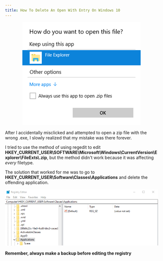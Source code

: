 ```yaml
---
title: How To Delete An Open With Entry On Windows 10
---
```


<p align="center">
    <img src="/assets/2018-06-28/image1.png" alt="Windows's open with menu" />
</p>

After I accidentally misclicked and attempted to open a zip file with the wrong .exe, I slowly realized that my mistake was there forever.

I tried to use the method of using regedit to edit **HKEY_CURRENT_USER\SOFTWARE\Microsoft\Windows\CurrentVersion\Explorer\FileExts\\.zip**, but the method didn't work because it was affecting *every* filetype.

The solution that worked for me was to go to **HKEY_CURRENT_USER\Software\Classes\Applications** and delete the offending application.

<p align="center">
    <img src="/assets/2018-06-28/image2.png" alt="Screenshot of registry" />
</p>

**Remember, always make a backup before editing the registry**
